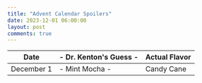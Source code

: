 ```yaml
---
title: "Advent Calendar Spoilers"
date: 2023-12-01 06:00:00
layout: post
comments: true
---
```


|Date | - Dr. Kenton's Guess - | Actual Flavor|
|---|---|---|
|December 1| - Mint Mocha - | Candy Cane|
